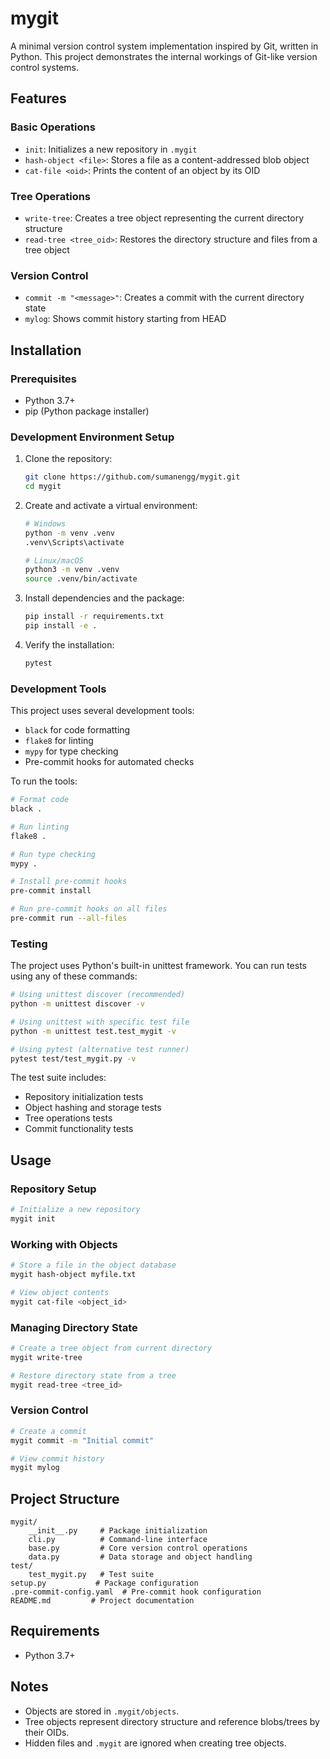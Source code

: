 # mygit

A minimal version control system implementation inspired by Git, written in Python. This project demonstrates the internal workings of Git-like version control systems.

## Features

### Basic Operations
- `init`: Initializes a new repository in `.mygit`
- `hash-object <file>`: Stores a file as a content-addressed blob object
- `cat-file <oid>`: Prints the content of an object by its OID

### Tree Operations
- `write-tree`: Creates a tree object representing the current directory structure
- `read-tree <tree_oid>`: Restores the directory structure and files from a tree object

### Version Control
- `commit -m "<message>"`: Creates a commit with the current directory state
- `mylog`: Shows commit history starting from HEAD

## Installation

### Prerequisites
- Python 3.7+
- pip (Python package installer)

### Development Environment Setup

1. Clone the repository:
   ```bash
   git clone https://github.com/sumanengg/mygit.git
   cd mygit
   ```

2. Create and activate a virtual environment:
   ```bash
   # Windows
   python -m venv .venv
   .venv\Scripts\activate

   # Linux/macOS
   python3 -m venv .venv
   source .venv/bin/activate
   ```

3. Install dependencies and the package:
   ```bash
   pip install -r requirements.txt
   pip install -e .
   ```

4. Verify the installation:
   ```bash
   pytest
   ```

### Development Tools

This project uses several development tools:
- `black` for code formatting
- `flake8` for linting
- `mypy` for type checking
- Pre-commit hooks for automated checks

To run the tools:
```bash
# Format code
black .

# Run linting
flake8 .

# Run type checking
mypy .

# Install pre-commit hooks
pre-commit install

# Run pre-commit hooks on all files
pre-commit run --all-files
```

### Testing

The project uses Python's built-in unittest framework. You can run tests using any of these commands:

```bash
# Using unittest discover (recommended)
python -m unittest discover -v

# Using unittest with specific test file
python -m unittest test.test_mygit -v

# Using pytest (alternative test runner)
pytest test/test_mygit.py -v
```

The test suite includes:
- Repository initialization tests
- Object hashing and storage tests
- Tree operations tests
- Commit functionality tests

## Usage

### Repository Setup
```bash
# Initialize a new repository
mygit init
```

### Working with Objects
```bash
# Store a file in the object database
mygit hash-object myfile.txt

# View object contents
mygit cat-file <object_id>
```

### Managing Directory State
```bash
# Create a tree object from current directory
mygit write-tree

# Restore directory state from a tree
mygit read-tree <tree_id>
```

### Version Control
```bash
# Create a commit
mygit commit -m "Initial commit"

# View commit history
mygit mylog
```

## Project Structure

```
mygit/
    __init__.py     # Package initialization
    cli.py          # Command-line interface
    base.py         # Core version control operations
    data.py         # Data storage and object handling
test/
    test_mygit.py   # Test suite
setup.py           # Package configuration
.pre-commit-config.yaml  # Pre-commit hook configuration
README.md         # Project documentation
```

## Requirements

- Python 3.7+

## Notes
- Objects are stored in `.mygit/objects`.
- Tree objects represent directory structure and reference blobs/trees by their OIDs.
- Hidden files and `.mygit` are ignored when creating tree objects.
